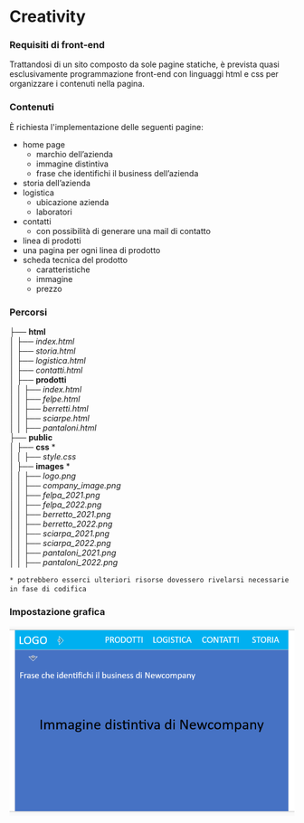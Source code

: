 # Creativity

### Requisiti di front-end
 Trattandosi di un sito composto da sole pagine statiche, è prevista quasi esclusivamente programmazione front-end con linguaggi html e css per organizzare i contenuti nella pagina.

 ### Contenuti

 È richiesta l'implementazione delle seguenti pagine:
- home page
    - marchio dell’azienda
    - immagine distintiva
    - frase che identifichi il business dell’azienda
- storia dell’azienda
- logistica
    - ubicazione azienda
    - laboratori
- contatti
    - con possibilità di generare una mail di contatto
- linea di prodotti
- una pagina per ogni linea di prodotto
- scheda tecnica del prodotto
    - caratteristiche
    - immagine
    - prezzo

### Percorsi

├── **html**  
│   ├── *index.html*  
│   ├── *storia.html*  
│   ├── *logistica.html*  
│   ├── *contatti.html*  
│   ├── **prodotti**  
│   │   ├── *index.html*  
│   │   ├── *felpe.html*  
│   │   ├── *berretti.html*  
│   │   ├── *sciarpe.html*  
│   │   ├── *pantaloni.html*  
├── **public**  
│   ├── **css** *  
│   │   ├── *style.css*  
│   ├── **images** *  
│   │   ├── *logo.png*  
│   │   ├── *company_image.png*  
│   │   ├── *felpa_2021.png*  
│   │   ├── *felpa_2022.png*  
│   │   ├── *berretto_2021.png*  
│   │   ├── *berretto_2022.png*  
│   │   ├── *sciarpa_2021.png*  
│   │   ├── *sciarpa_2022.png*  
│   │   ├── *pantaloni_2021.png*  
│   │   ├── *pantaloni_2022.png*  

    * potrebbero esserci ulteriori risorse dovessero rivelarsi necessarie in fase di codifica

### Impostazione grafica

![Template della homepage del sito di Newcompany](template_homepage_newcompany.PNG)